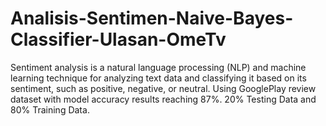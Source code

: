 # Analisis-Sentimen-Naive-Bayes-Classifier-Ulasan-OmeTv
Sentiment analysis is a natural language processing (NLP) and machine learning technique for analyzing text data and classifying it based on its sentiment, such as positive, negative, or neutral. Using GooglePlay review dataset with model accuracy results reaching 87%. 20% Testing Data and 80% Training Data.
